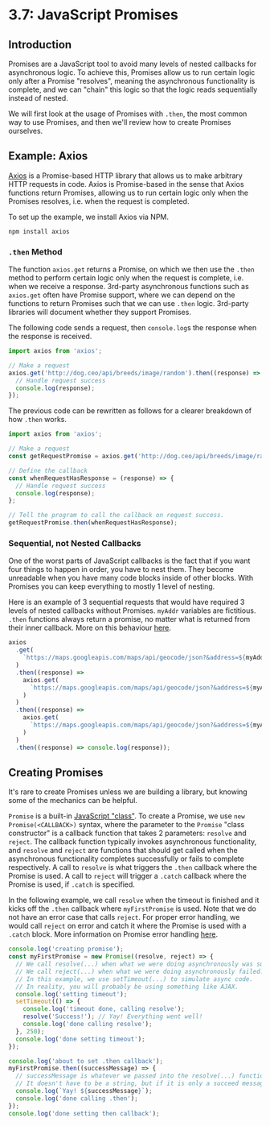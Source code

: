 # 3.7: JavaScript Promises

## Introduction

Promises are a JavaScript tool to avoid many levels of nested callbacks for asynchronous logic. To achieve this, Promises allow us to run certain logic only after a Promise "resolves", meaning the asynchronous functionality is complete, and we can "chain" this logic so that the logic reads sequentially instead of nested.

We will first look at the usage of Promises with `.then`, the most common way to use Promises, and then we'll review how to create Promises ourselves.

## Example: Axios

[Axios](https://www.npmjs.com/package/axios) is a Promise-based HTTP library that allows us to make arbitrary HTTP requests in code. Axios is Promise-based in the sense that Axios functions return Promises, allowing us to run certain logic only when the Promises resolves, i.e. when the request is completed.

To set up the example, we install Axios via NPM.

```text
npm install axios
```

### `.then` Method

The function `axios.get` returns a Promise, on which we then use the `.then` method to perform certain logic only when the request is complete, i.e. when we receive a response. 3rd-party asynchronous functions such as `axios.get` often have Promise support, where we can depend on the functions to return Promises such that we can use `.then` logic. 3rd-party libraries will document whether they support Promises.

The following code sends a request, then `console.log`s the response when the response is received.

```javascript
import axios from 'axios';

// Make a request
axios.get('http://dog.ceo/api/breeds/image/random').then((response) => {
  // Handle request success
  console.log(response);
});
```

The previous code can be rewritten as follows for a clearer breakdown of how `.then` works.

```javascript
import axios from 'axios';

// Make a request
const getRequestPromise = axios.get('http://dog.ceo/api/breeds/image/random');

// Define the callback
const whenRequestHasResponse = (response) => {
  // Handle request success
  console.log(response);
};

// Tell the program to call the callback on request success.
getRequestPromise.then(whenRequestHasResponse);
```

### Sequential, not Nested Callbacks

One of the worst parts of JavaScript callbacks is the fact that if you want four things to happen in order, you have to nest them. They become unreadable when you have many code blocks inside of other blocks. With Promises you can keep everything to mostly 1 level of nesting.

Here is an example of 3 sequential requests that would have required 3 levels of nested callbacks without Promises. `myAddr` variables are fictitious. `.then` functions always return a promise, no matter what is returned from their inner callback. More on this behaviour [here](https://developer.mozilla.org/en-US/docs/Web/JavaScript/Reference/Global_Objects/Promise/then).

```javascript
axios
  .get(
    `https://maps.googleapis.com/maps/api/geocode/json?&address=${myAddr1}`
  )
  .then((response) =>
    axios.get(
      `https://maps.googleapis.com/maps/api/geocode/json?&address=${myAddr2}`
    )
  )
  .then((response) =>
    axios.get(
      `https://maps.googleapis.com/maps/api/geocode/json?&address=${myAddr3}`
    )
  )
  .then((response) => console.log(response));
```

## Creating Promises

It's rare to create Promises unless we are building a library, but knowing some of the mechanics can be helpful.

`Promise` is a built-in [JavaScript "class"](https://www.w3schools.com/js/js_classes.asp). To create a Promise, we use `new Promise(<CALLBACK>)` syntax, where the parameter to the `Promise` "class constructor" is a callback function that takes 2 parameters: `resolve` and `reject`. The callback function typically invokes asynchronous functionality, and `resolve` and `reject` are functions that should get called when the asynchronous functionality completes successfully or fails to complete respectively. A call to `resolve` is what triggers the `.then` callback where the Promise is used. A call to `reject` will trigger a `.catch` callback where the Promise is used, if `.catch` is specified.

In the following example, we call `resolve` when the timeout is finished and it kicks off the `.then` callback where `myFirstPromise` is used. Note that we do not have an error case that calls `reject`. For proper error handling, we would call `reject` on error and catch it where the Promise is used with a `.catch` block. More information on Promise error handling [here](https://developer.mozilla.org/en-US/docs/Web/JavaScript/Reference/Global_Objects/Promise/catch).

```javascript
console.log('creating promise');
const myFirstPromise = new Promise((resolve, reject) => {
  // We call resolve(...) when what we were doing asynchronously was successful.
  // We call reject(...) when what we were doing asynchronously failed.
  // In this example, we use setTimeout(...) to simulate async code.
  // In reality, you will probably be using something like AJAX.
  console.log('setting timeout');
  setTimeout(() => {
    console.log('timeout done, calling resolve');
    resolve('Success!'); // Yay! Everything went well!
    console.log('done calling resolve');
  }, 250);
  console.log('done setting timeout');
});

console.log('about to set .then callback');
myFirstPromise.then((successMessage) => {
  // successMessage is whatever we passed into the resolve(...) function above.
  // It doesn't have to be a string, but if it is only a succeed message, it probably will be.
  console.log(`Yay! ${successMessage}`);
  console.log('done calling .then');
});
console.log('done setting then callback');
```

